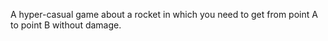 A hyper-casual game about a rocket in which you need to get from point A to point B without damage.
